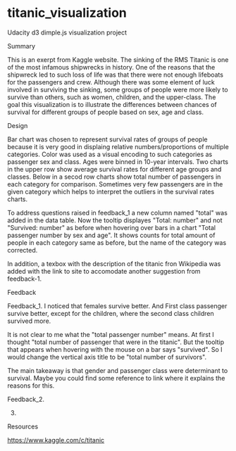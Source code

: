 # titanic_visualization
Udacity d3 dimple.js visualization project

Summary

This is an exerpt from Kaggle website.
The sinking of the RMS Titanic is one of the most infamous shipwrecks in history. 
One of the reasons that the shipwreck led to such loss of life was that there were not enough lifeboats for the passengers and crew. Although there was some element of luck involved in surviving the sinking, some groups of people were more likely to survive than others, such as women, children, and the upper-class.
The goal this visualization is to illustrate the differences between chances of survival for different groups of people based on sex, age and class.

Design

Bar chart was chosen to represent survival rates of groups of people because it is very good in displaing relative numbers/proportions of multiple categories. Color was used as a visual encoding to such categories as passenger sex and class. Ages were binned in 10-year intervals. Two charts in the upper row show average survival rates for different age groups and classes. Below in a secod row charts show total number of passengers in each category for comparison. Sometimes very few passengers are in the given category which helps to interpret the outliers in the survival rates charts.

To address questions raised in feedback_1 a new column named "total" was added in the data table. Now the tooltip displayes "Total: number" and not "Survived: number" as before when hovering over bars in a chart "Total passenger number by sex and age". It shows counts for total amount of people in each category same as before, but the name of the category was corrected.

In addition, a texbox with the description of the titanic fron Wikipedia was added with the link to site to accomodate another suggestion from feedback-1.

Feedback

Feedback_1. I noticed that females survive better. And First class passenger survive better, except for the children, where the second class children survived more.

It is not clear to me what the "total passenger number" means. At first I thought "total number of passenger that were in the titanic". But the tooltip that appears when hovering with the mouse on a bar says "survived". So I would change the vertical axis title to be "total number of survivors".

The main takeaway is that gender and passenger class were determinant to survival. Maybe you could find some reference to link where it explains the reasons for this.

Feedback_2.

3.

Resources

https://www.kaggle.com/c/titanic
